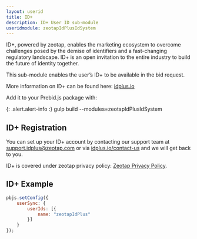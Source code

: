 ```yaml
---
layout: userid
title: ID+
description: ID+ User ID sub-module
useridmodule: zeotapIdPlusIdSystem
---
```



ID+, powered by zeotap, enables the marketing ecosystem to overcome challenges posed by the demise of identifiers and a fast-changing regulatory landscape. ID+ is an open invitation to the entire industry to build the future of identity together.

This sub-module enables the user’s ID+ to be available in the bid request.

More information on ID+ can be found here: [idplus.io](https://idplus.io/)

Add it to your Prebid.js package with:

{: .alert.alert-info :}
gulp build --modules=zeotapIdPlusIdSystem

## ID+ Registration

You can set up your ID+ account by contacting our support team at [support.idplus@zeotap.com](mailto:support.idplus@zeotap.com) or via [idplus.io/contact-us](https://idplus.io/contact-us.html) and we will get back to you.

ID+ is covered under zeotap privacy policy: [Zeotap Privacy Policy](https://zeotap.com/website-privacy-policy).

## ID+ Example

```javascript
pbjs.setConfig({
    userSync: {
        userIds: [{
            name: "zeotapIdPlus"
        }]
    }
});
```
